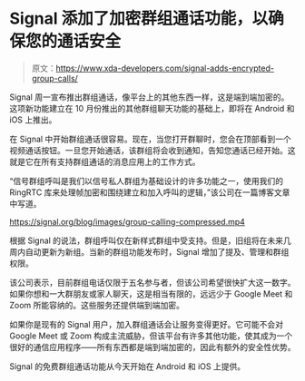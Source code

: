 # Signal 添加了加密群组通话功能，以确保您的通话安全

> 原文：<https://www.xda-developers.com/signal-adds-encrypted-group-calls/>

Signal 周一宣布推出群组通话，像平台上的其他东西一样，这是端到端加密的。这项新功能建立在 10 月份推出的其他群组聊天功能的基础上，即将在 Android 和 iOS 上推出。

在 Signal 中开始群组通话很容易。现在，当您打开群聊时，您会在顶部看到一个视频通话按钮。一旦您开始通话，该群组将会收到通知，告知您通话已经开始。这就是它在所有支持群组通话的消息应用上的工作方式。

“信号群组呼叫是我们以信号私人群组为基础设计的许多功能之一，使用我们的 RingRTC 库来处理帧加密和围绕建立和加入呼叫的逻辑，”该公司在一篇博客文章中写道。

https://signal.org/blog/images/group-calling-compressed.mp4

根据 Signal 的说法，群组呼叫仅在新样式群组中受支持。但是，旧组将在未来几周内自动更新为新组。当新的群组功能发布时，Signal 增加了提及、管理和群组权限。

该公司表示，目前群组电话仅限于五名参与者，但该公司希望很快扩大这一数字。如果你想和一大群朋友或家人聊天，这是相当有限的，远远少于 Google Meet 和 Zoom 所能容纳的。这些服务还提供端到端加密。

如果你是现有的 Signal 用户，加入群组通话会让服务变得更好。它可能不会对 Google Meet 或 Zoom 构成主流威胁，但该平台有许多其他功能，使其成为一个很好的通信应用程序——所有东西都是端到端加密的，因此有额外的安全性优势。

Signal 的免费群组通话功能从今天开始在 Android 和 iOS 上提供。